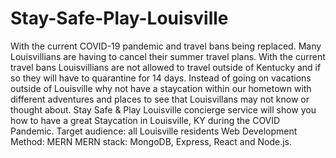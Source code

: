 # Stay-Safe-Play-Louisville

With the current COVID-19 pandemic and travel bans being replaced. Many Louisvillians are having to cancel their summer travel plans. 
With the current travel bans Louisvillians are not allowed to travel outside of Kentucky and if so they will have to quarantine for 14 days.
Instead of going on vacations outside of Louisville why not have a staycation within our hometown with different adventures and places to see that Louisvillans may not know or thought about. 
Stay Safe & Play Louisville concierge service will show you how to have a great Staycation in Louisville, KY during the COVID Pandemic.
Target audience: all Louisville residents 
Web Development Method: MERN
MERN stack: MongoDB, Express, React and Node.js. 
